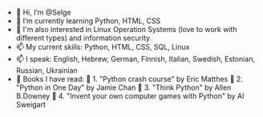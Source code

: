 - 👋 Hi, I’m @Selge
- 🌱 I’m currently learning Python, HTML, CSS
- 🌱 I'm also interested in Linux Operation Systems (love to work with different types) and information security.
- 📫 My current skills: Python, HTML, CSS, SQL, Linux
- 📫 I speak: English, Hebrew, German, Finnish, Italian, Swedish, Estonian, Russian, Ukrainian
- 💞️ Books I have read:
      👀 1. "Python crash course" by Eric Matthes
      👀 2. "Python in One Day" by Jamie Chan
      👀 3. "Think Python" by Allen B.Downey
      👀 4. "Invent your own computer games with Python" by Al Sweigart

<!---
Selge/Selge is a ✨ special ✨ repository because its `README.md` (this file) appears on your GitHub profile.
You can click the Preview link to take a look at your changes.
--->
